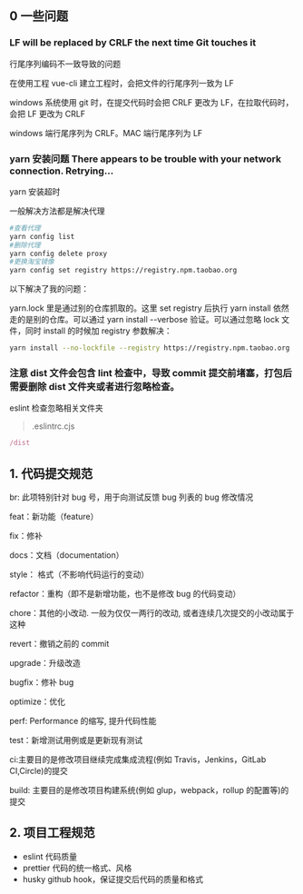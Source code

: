 ## 0 一些问题

### LF will be replaced by CRLF the next time Git touches it

行尾序列编码不一致导致的问题

在使用工程 vue-cli 建立工程时，会把文件的行尾序列一致为 LF

windows 系统使用 git 时，在提交代码时会把 CRLF 更改为 LF，在拉取代码时，会把 LF 更改为 CRLF

windows 端行尾序列为 CRLF。MAC 端行尾序列为 LF

### yarn 安装问题 There appears to be trouble with your network connection. Retrying…

yarn 安装超时

一般解决方法都是解决代理

```bash
#查看代理
yarn config list
#删除代理
yarn config delete proxy
#更换淘宝镜像
yarn config set registry https://registry.npm.taobao.org
```

以下解决了我的问题：

yarn.lock 里是通过别的仓库抓取的。这里 set registry 后执行 yarn install 依然走的是别的仓库。可以通过 yarn install --verbose 验证。可以通过忽略 lock 文件，同时 install 的时候加 registry 参数解决：

```bash
yarn install --no-lockfile --registry https://registry.npm.taobao.org
```

### 注意 dist 文件会包含 lint 检查中，导致 commit 提交前堵塞，打包后需要删除 dist 文件夹或者进行忽略检查。

eslint 检查忽略相关文件夹

> .eslintrc.cjs

```cjs
/dist
```

## 1. 代码提交规范

br: 此项特别针对 bug 号，用于向测试反馈 bug 列表的 bug 修改情况

feat：新功能（feature）

fix：修补

docs：文档（documentation）

style： 格式（不影响代码运行的变动）

refactor：重构（即不是新增功能，也不是修改 bug 的代码变动）

chore：其他的小改动. 一般为仅仅一两行的改动, 或者连续几次提交的小改动属于这种

revert：撤销之前的 commit

upgrade：升级改造

bugfix：修补 bug

optimize：优化

perf: Performance 的缩写, 提升代码性能

test：新增测试用例或是更新现有测试

ci:主要目的是修改项目继续完成集成流程(例如 Travis，Jenkins，GitLab CI,Circle)的提交

build: 主要目的是修改项目构建系统(例如 glup，webpack，rollup 的配置等)的提交

## 2. 项目工程规范

- eslint 代码质量
- prettier 代码的统一格式、风格
- husky github hook，保证提交后代码的质量和格式
